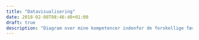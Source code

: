 ```yaml
---
title: "Datavisualisering"
date: 2018-02-08T08:46:40+01:00
draft: true
description: "Diagram over mine kompetencer indenfor de forskellige færdigheder"
---
```

